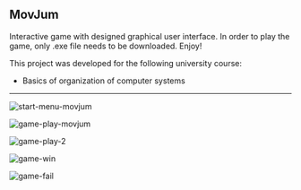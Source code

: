 ## MovJum

Interactive game with designed graphical user interface.
In order to play the game, only .exe file needs to be downloaded. Enjoy!

This project was developed for the following university course:
* Basics of organization of computer systems

<hr>

![start-menu-movjum](https://user-images.githubusercontent.com/44722312/124877789-b56b5f00-dfcb-11eb-9c9e-5be96e8be745.png)

![game-play-movjum](https://user-images.githubusercontent.com/44722312/124877823-c025f400-dfcb-11eb-83b9-d33f241fafe0.png)

![game-play-2](https://user-images.githubusercontent.com/44722312/124877845-c7e59880-dfcb-11eb-8c6f-ae5b014b16c9.png)

![game-win](https://user-images.githubusercontent.com/44722312/124877863-cddb7980-dfcb-11eb-807f-9a046243d5af.png)

![game-fail](https://user-images.githubusercontent.com/44722312/124877891-d469f100-dfcb-11eb-884e-c281f93d6626.png)
